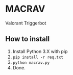 # MACRAV
Valorant Triggerbot


## How to install
1. Install Python 3.X with pip
2. ``pip install -r req.txt``
3. ``python macrav.py``
4. Done.
